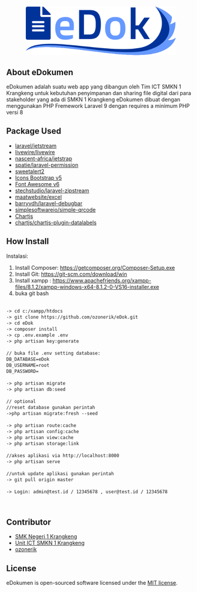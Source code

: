 <p align="center"><a href="#" target="_blank"><img src="public/img/logo.svg" width="400"></a></p>

## About eDokumen
eDokumen adalah suatu web app yang dibangun oleh Tim ICT SMKN 1 Krangkeng untuk kebutuhan penyimpanan dan sharing file digital dari para stakeholder yang ada di SMKN 1 Krangkeng
eDokumen dibuat dengan menggunakan PHP Fremework Laravel 9 dengan requires a minimum PHP versi 8

## Package Used
<ul>
<li>
    <a href="https://jetstream.laravel.com/2.x/installation.html">laravel/jetstream</a>
</li>
<li>
    <a href="https://laravel-livewire.com/docs/2.x/installation">livewire/livewire</a>
</li>
<li>
    <a href="https://github.com/nascent-africa/jetstrap">nascent-africa/jetstrap</a>
</li>
<li>
    <a href="https://spatie.be/docs/laravel-permission/v5/installation-laravel">spatie/laravel-permission</a>
</li>
<li>
    <a href="https://sweetalert2.github.io/">sweetalert2</a>
</li>
<li>
    <a href="https://icons.getbootstrap.com/">Icons Bootstrap v5</a>
</li>
<li>
    <a href="https://fontawesome.com/icons">Font Awesome v6</a>
</li>
<li>
    <a href="https://github.com/stechstudio/laravel-zipstream">stechstudio/laravel-zipstream</a>
</li>
<li>
    <a href="https://docs.laravel-excel.com/3.1/getting-started/">maatwebsite/excel</a>
</li>
<li>
    <a href="https://github.com/barryvdh/laravel-debugbar">barryvdh/laravel-debugbar</a>
</li>
<li>
    <a href="https://github.com/SimpleSoftwareIO/simple-qrcode">simplesoftwareio/simple-qrcode</a>
</li>
<li>
    <a href="https://www.chartjs.org/docs/latest/">Chartjs</a>
</li>
<li>
    <a href="https://github.com/chartjs/chartjs-plugin-datalabels/releases/tag/v2.0.0">chartjs/chartjs-plugin-datalabels</a>
</li>
</ul>

## How Install
Instalasi:
1. Install Composer: https://getcomposer.org/Composer-Setup.exe
2. Install Git: https://git-scm.com/download/win
3. Install xampp : https://www.apachefriends.org/xampp-files/8.1.2/xampp-windows-x64-8.1.2-0-VS16-installer.exe
4. buka git bash
<pre>
<code>
-> cd c:/xampp/htdocs
-> git clone https://github.com/ozonerik/eDok.git
-> cd eDok
-> composer install
-> cp .env.example .env
-> php artisan key:generate

// buka file .env setting database:
DB_DATABASE=eDok
DB_USERNAME=root
DB_PASSWORD=

-> php artisan migrate
-> php artisan db:seed

// optional
//reset database gunakan perintah
->php artisan migrate:fresh --seed

-> php artisan route:cache
-> php artisan config:cache
-> php artisan view:cache
-> php artisan storage:link

//akses aplikasi via http://localhost:8000
-> php artisan serve

//untuk update aplikasi gunakan perintah
-> git pull origin master

-> Login: admin@test.id / 12345678 , user@test.id / 12345678

</code>
</pre>

## Contributor
<ul>
<li><a href="https://github.com/smkn1krangkeng">SMK Negeri 1 Krangkeng</a></li>
<li><a href="https://github.com/ict-smkn1krangkeng">Unit ICT SMKN 1 Krangkeng</a></li>
<li><a href="https://github.com/ozonerik">ozonerik</a></li>
</ul>

## License
eDokumen is open-sourced software licensed under the [MIT license](https://opensource.org/licenses/MIT).
